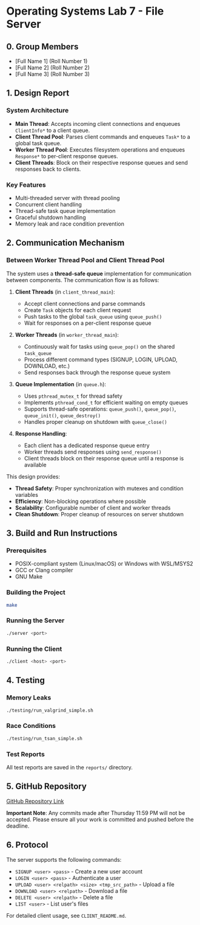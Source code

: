 # Operating Systems Lab 7 - File Server

## 0. Group Members
- [Full Name 1] (Roll Number 1)
- [Full Name 2] (Roll Number 2)
- [Full Name 3] (Roll Number 3)

## 1. Design Report

### System Architecture
- **Main Thread**: Accepts incoming client connections and enqueues `ClientInfo*` to a client queue.
- **Client Thread Pool**: Parses client commands and enqueues `Task*` to a global task queue.
- **Worker Thread Pool**: Executes filesystem operations and enqueues `Response*` to per-client response queues.
- **Client Threads**: Block on their respective response queues and send responses back to clients.

### Key Features
- Multi-threaded server with thread pooling
- Concurrent client handling
- Thread-safe task queue implementation
- Graceful shutdown handling
- Memory leak and race condition prevention

## 2. Communication Mechanism

### Between Worker Thread Pool and Client Thread Pool
The system uses a **thread-safe queue** implementation for communication between components. The communication flow is as follows:

1. **Client Threads** (in `client_thread_main`):
   - Accept client connections and parse commands
   - Create `Task` objects for each client request
   - Push tasks to the global `task_queue` using `queue_push()`
   - Wait for responses on a per-client response queue

2. **Worker Threads** (in `worker_thread_main`):
   - Continuously wait for tasks using `queue_pop()` on the shared `task_queue`
   - Process different command types (SIGNUP, LOGIN, UPLOAD, DOWNLOAD, etc.)
   - Send responses back through the response queue system

3. **Queue Implementation** (in `queue.h`):
   - Uses `pthread_mutex_t` for thread safety
   - Implements `pthread_cond_t` for efficient waiting on empty queues
   - Supports thread-safe operations: `queue_push()`, `queue_pop()`, `queue_init()`, `queue_destroy()`
   - Handles proper cleanup on shutdown with `queue_close()`

4. **Response Handling**:
   - Each client has a dedicated response queue entry
   - Worker threads send responses using `send_response()`
   - Client threads block on their response queue until a response is available

This design provides:
- **Thread Safety**: Proper synchronization with mutexes and condition variables
- **Efficiency**: Non-blocking operations where possible
- **Scalability**: Configurable number of client and worker threads
- **Clean Shutdown**: Proper cleanup of resources on server shutdown

## 3. Build and Run Instructions

### Prerequisites
- POSIX-compliant system (Linux/macOS) or Windows with WSL/MSYS2
- GCC or Clang compiler
- GNU Make

### Building the Project
```bash
make
```

### Running the Server
```bash
./server <port>
```

### Running the Client
```bash
./client <host> <port>
```

## 4. Testing

### Memory Leaks
```bash
./testing/run_valgrind_simple.sh
```

### Race Conditions
```bash
./testing/run_tsan_simple.sh
```

### Test Reports
All test reports are saved in the `reports/` directory.

## 5. GitHub Repository
[GitHub Repository Link](https://github.com/yourusername/OS_LAB7)

**Important Note**: Any commits made after Thursday 11:59 PM will not be accepted. Please ensure all your work is committed and pushed before the deadline.

## 6. Protocol

The server supports the following commands:
- `SIGNUP <user> <pass>` - Create a new user account
- `LOGIN <user> <pass>` - Authenticate a user
- `UPLOAD <user> <relpath> <size> <tmp_src_path>` - Upload a file
- `DOWNLOAD <user> <relpath>` - Download a file
- `DELETE <user> <relpath>` - Delete a file
- `LIST <user>` - List user's files

For detailed client usage, see `CLIENT_README.md`.

